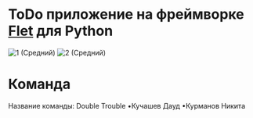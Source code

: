 # ToDo приложение на фреймворке [Flet](https://flet.dev/) для Python

![1 (Средний)](https://github.com/MainEditor/ToDoApp/assets/98752769/83d46b14-8262-4996-a666-729f2846b550)
![2 (Средний)](https://github.com/MainEditor/ToDoApp/assets/98752769/24bf2632-8109-4731-960e-ffe45c097f03)

# Команда

Название команды: Double Trouble
•Кучашев Дауд
•Курманов Никита
